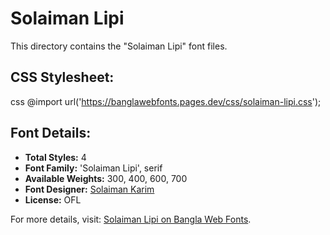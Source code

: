 # Solaiman Lipi

This directory contains the "Solaiman Lipi" font files.

## CSS Stylesheet:
css
@import url('https://banglawebfonts.pages.dev/css/solaiman-lipi.css');


## Font Details:
- **Total Styles:** 4
- **Font Family:** 'Solaiman Lipi', serif
- **Available Weights:** 300, 400, 600, 700
- **Font Designer:** [Solaiman Karim](https://ekushey.org/designer/solaiman-karim/)
- **License:** OFL

For more details, visit: [Solaiman Lipi on Bangla Web Fonts](https://banglawebfonts.pages.dev/solaiman-lipi/#about).
